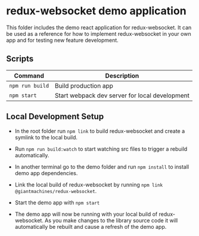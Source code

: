 # redux-websocket demo application

This folder includes the demo react application for redux-websocket. It can be used as a reference for how to implement redux-websocket in your own app and for testing new feature development.

## Scripts

|Command|Description|
|--|--|
|`npm run build`|Build production app|
|`npm start`|Start webpack dev server for local development|

## Local Development Setup

- In the root folder run `npm link` to build redux-websocket and create a symlink to the local build.

- Run `npm run build:watch` to start watching src files to trigger a rebuild automatically.

- In another terminal go to the demo folder and run `npm install` to install demo app dependencies.

- Link the local build of redux-websocket by running `npm link @giantmachines/redux-websocket`.

- Start the demo app with `npm start`

- The demo app will now be running with your local build of redux-websocket. As you make changes to the library source code it will automatically be rebuilt and cause a refresh of the demo app.
